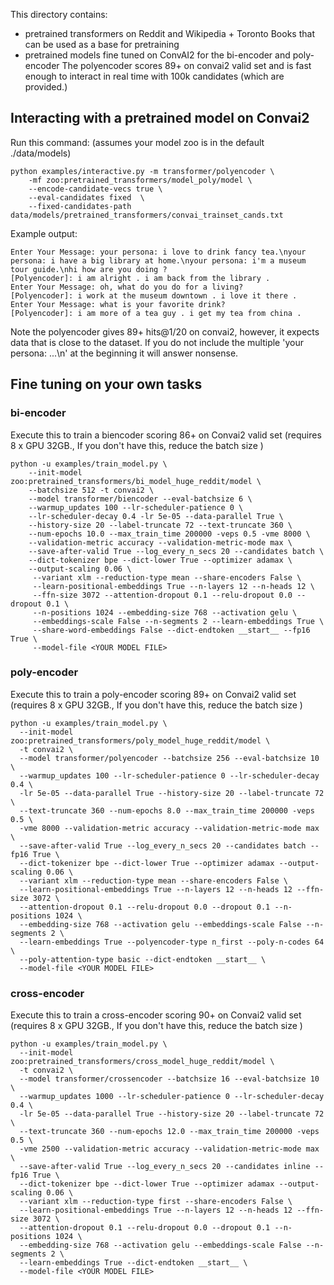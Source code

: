 This directory contains:
 - pretrained transformers on Reddit and Wikipedia + Toronto Books that can be
  used as a base for pretraining
 - pretrained models fine tuned on ConvAI2 for the bi-encoder and poly-encoder
   The polyencoder scores 89+ on convai2 valid set and is fast enough to
   interact in real time with 100k candidates (which are provided.)

## Interacting with a pretrained model on Convai2

Run this command: (assumes your model zoo is in the default ./data/models)
```
python examples/interactive.py -m transformer/polyencoder \
    -mf zoo:pretrained_transformers/model_poly/model \
    --encode-candidate-vecs true \
    --eval-candidates fixed  \
    --fixed-candidates-path data/models/pretrained_transformers/convai_trainset_cands.txt
```

Example output:
```
Enter Your Message: your persona: i love to drink fancy tea.\nyour persona: i have a big library at home.\nyour persona: i'm a museum tour guide.\nhi how are you doing ?
[Polyencoder]: i am alright . i am back from the library .
Enter Your Message: oh, what do you do for a living?
[Polyencoder]: i work at the museum downtown . i love it there .
Enter Your Message: what is your favorite drink?
[Polyencoder]: i am more of a tea guy . i get my tea from china .
```

Note the polyencoder gives 89+ hits@1/20 on convai2, however, it expects data
that is close to the dataset. If you do not include the multiple 'your persona: ...\n'
at the beginning it will answer nonsense.

## Fine tuning on your own tasks

### bi-encoder

Execute this to train a biencoder scoring 86+ on Convai2 valid set
(requires 8 x GPU 32GB., If you don't have this, reduce the batch size )

```
python -u examples/train_model.py \
    --init-model zoo:pretrained_transformers/bi_model_huge_reddit/model \
    --batchsize 512 -t convai2 \
    --model transformer/biencoder --eval-batchsize 6 \
    --warmup_updates 100 --lr-scheduler-patience 0 \
    --lr-scheduler-decay 0.4 -lr 5e-05 --data-parallel True \
    --history-size 20 --label-truncate 72 --text-truncate 360 \
    --num-epochs 10.0 --max_train_time 200000 -veps 0.5 -vme 8000 \
    --validation-metric accuracy --validation-metric-mode max \
    --save-after-valid True --log_every_n_secs 20 --candidates batch \
    --dict-tokenizer bpe --dict-lower True --optimizer adamax \
    --output-scaling 0.06 \
     --variant xlm --reduction-type mean --share-encoders False \
     --learn-positional-embeddings True --n-layers 12 --n-heads 12 \
     --ffn-size 3072 --attention-dropout 0.1 --relu-dropout 0.0 --dropout 0.1 \
     --n-positions 1024 --embedding-size 768 --activation gelu \
     --embeddings-scale False --n-segments 2 --learn-embeddings True \
     --share-word-embeddings False --dict-endtoken __start__ --fp16 True \
     --model-file <YOUR MODEL FILE>
```

### poly-encoder

Execute this to train a poly-encoder scoring 89+ on Convai2 valid set
(requires 8 x GPU 32GB., If you don't have this, reduce the batch size )

```
python -u examples/train_model.py \
  --init-model zoo:pretrained_transformers/poly_model_huge_reddit/model \
  -t convai2 \
  --model transformer/polyencoder --batchsize 256 --eval-batchsize 10 \
  --warmup_updates 100 --lr-scheduler-patience 0 --lr-scheduler-decay 0.4 \
  -lr 5e-05 --data-parallel True --history-size 20 --label-truncate 72 \
  --text-truncate 360 --num-epochs 8.0 --max_train_time 200000 -veps 0.5 \
  -vme 8000 --validation-metric accuracy --validation-metric-mode max \
  --save-after-valid True --log_every_n_secs 20 --candidates batch --fp16 True \
  --dict-tokenizer bpe --dict-lower True --optimizer adamax --output-scaling 0.06 \
  --variant xlm --reduction-type mean --share-encoders False \
  --learn-positional-embeddings True --n-layers 12 --n-heads 12 --ffn-size 3072 \
  --attention-dropout 0.1 --relu-dropout 0.0 --dropout 0.1 --n-positions 1024 \
  --embedding-size 768 --activation gelu --embeddings-scale False --n-segments 2 \
  --learn-embeddings True --polyencoder-type n_first --poly-n-codes 64 \
  --poly-attention-type basic --dict-endtoken __start__ \
  --model-file <YOUR MODEL FILE>
```

### cross-encoder

Execute this to train a cross-encoder scoring 90+ on Convai2 valid set
(requires 8 x GPU 32GB., If you don't have this, reduce the batch size )

```
python -u examples/train_model.py \
  --init-model zoo:pretrained_transformers/cross_model_huge_reddit/model \
  -t convai2 \
  --model transformer/crossencoder --batchsize 16 --eval-batchsize 10 \
  --warmup_updates 1000 --lr-scheduler-patience 0 --lr-scheduler-decay 0.4 \
  -lr 5e-05 --data-parallel True --history-size 20 --label-truncate 72 \
  --text-truncate 360 --num-epochs 12.0 --max_train_time 200000 -veps 0.5 \
  -vme 2500 --validation-metric accuracy --validation-metric-mode max \
  --save-after-valid True --log_every_n_secs 20 --candidates inline --fp16 True \
  --dict-tokenizer bpe --dict-lower True --optimizer adamax --output-scaling 0.06 \
  --variant xlm --reduction-type first --share-encoders False \
  --learn-positional-embeddings True --n-layers 12 --n-heads 12 --ffn-size 3072 \
  --attention-dropout 0.1 --relu-dropout 0.0 --dropout 0.1 --n-positions 1024 \
  --embedding-size 768 --activation gelu --embeddings-scale False --n-segments 2 \
  --learn-embeddings True --dict-endtoken __start__ \
  --model-file <YOUR MODEL FILE>
```
